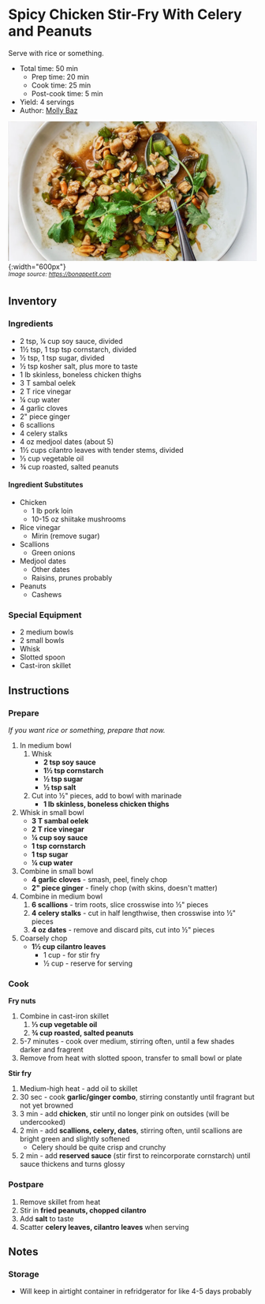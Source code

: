# Spicy Chicken Stir-Fry With Celery and Peanuts

Serve with rice or something.

- Total time: 50 min
    - Prep time: 20 min
    - Cook time: 25 min
    - Post-cook time: 5 min
- Yield: 4 servings
- Author: [Molly Baz](https://www.bonappetit.com/recipe/spicy-chicken-stir-fry-with-celery-and-peanuts)

![](./hero.jpg){:width="600px"}
<br />
_<sup>Image source: <https://bonappetit.com></sup>_

## Inventory

### Ingredients

- 2 tsp, ¼ cup soy sauce, divided
- 1½ tsp, 1 tsp tsp cornstarch, divided
- ½ tsp, 1 tsp sugar, divided
- ½ tsp kosher salt, plus more to taste
- 1 lb skinless, boneless chicken thighs
- 3 T sambal oelek
- 2 T rice vinegar
- ¼ cup water
- 4 garlic cloves
- 2" piece ginger
- 6 scallions
- 4 celery stalks
- 4 oz medjool dates (about 5)
- 1½ cups cilantro leaves with tender stems, divided
- ⅓ cup vegetable oil
- ¾ cup roasted, salted peanuts

#### Ingredient Substitutes

- Chicken
    - 1 lb pork loin
    - 10-15 oz shiitake mushrooms
- Rice vinegar
    - Mirin (remove sugar)
- Scallions
    - Green onions
- Medjool dates
    - Other dates
    - Raisins, prunes probably
- Peanuts
    - Cashews

### Special Equipment

- 2 medium bowls
- 2 small bowls
- Whisk
- Slotted spoon
- Cast-iron skillet

## Instructions

### Prepare

_If you want rice or something, prepare that now._

1. In medium bowl
    1. Whisk
        - **2 tsp soy sauce**
        - **1½ tsp cornstarch**
        - **½ tsp sugar**
        - **½ tsp salt**
    1. Cut into ½" pieces, add to bowl with marinade
        - **1 lb skinless, boneless chicken thighs**
1. Whisk in small bowl
    - **3 T sambal oelek**
    - **2 T rice vinegar**
    - **¼ cup soy sauce**
    - **1 tsp cornstarch**
    - **1 tsp sugar**
    - **¼ cup water**
1. Combine in small bowl
    - **4 garlic cloves** - smash, peel, finely chop
    - **2" piece ginger** - finely chop (with skins, doesn't matter)
1. Combine in medium bowl
    1. **6 scallions** - trim roots, slice crosswise into ½" pieces
    1. **4 celery stalks** - cut in half lengthwise, then crosswise into ½" pieces
    1. **4 oz dates** - remove and discard pits, cut into ½" pieces
1. Coarsely chop
    - **1½ cup cilantro leaves**
        - 1 cup - for stir fry
        - ½ cup - reserve for serving

### Cook

**Fry nuts**

1. Combine in cast-iron skillet
   1. **⅓ cup vegetable oil**
   1. **¾ cup roasted, salted peanuts**
1. 5-7 minutes - cook over medium, stirring often, until a few shades darker and fragrent
1. Remove from heat with slotted spoon, transfer to small bowl or plate

**Stir fry**

1. Medium-high heat - add oil to skillet
1. 30 sec - cook **garlic/ginger combo**, stirring constantly until fragrant but not yet browned
1. 3 min - add **chicken**, stir until no longer pink on outsides (will be undercooked)
1. 2 min - add **scallions, celery, dates**, stirring often, until scallions are bright green and slightly softened
   - Celery should be quite crisp and crunchy
1. 2 min - add **reserved sauce** (stir first to reincorporate cornstarch) until sauce thickens and turns glossy

### Postpare

1. Remove skillet from heat
1. Stir in **fried peanuts, chopped cilantro**
1. Add **salt** to taste
1. Scatter **celery leaves, cilantro leaves** when serving

## Notes

### Storage

- Will keep in airtight container in refridgerator for like 4-5 days probably
